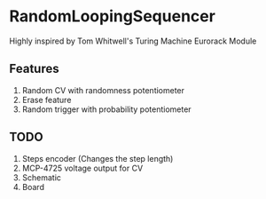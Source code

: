 # RandomLoopingSequencer
Highly inspired by Tom Whitwell's Turing Machine Eurorack Module
## Features
1. Random CV with randomness potentiometer
2. Erase feature
3. Random trigger with probability potentiometer
## TODO
1. Steps encoder (Changes the step length)
2. MCP-4725 voltage output for CV
3. Schematic
4. Board
